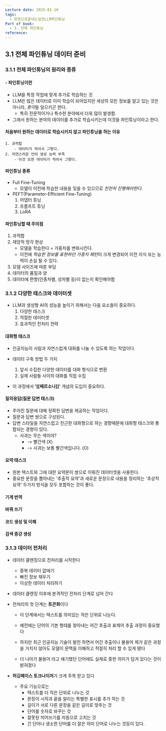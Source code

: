 ```yaml
---
Lecture date: 2025-01-16
tags:
  - 한권으로끝내는실전LLM파인튜닝
Part of book:
  - 3. 전체 파인튜닝
reference:
---
```

## 3.1 전체 파인튜닝 데이터 준비

### 3.1.1 전체 파인튜닝의 원리와 종류
#### - 파인튜닝이란
- LLM을 특정 작업에 맞게 추가로 학습하는 것
- LLM은 많은 데이터로 이미 학습이 되어있지만 세상의 모든 정보를 알고 있는 것은 아니라, *환각*을 일으키곤 한다.
	- 특히 전문적이거나 특수한 분야에서 더욱 많이 발생함.
- 그래서 원하는 분야의 데이터를 추가로 학습시키는데 이것을 파인튜닝이라고 한다.

#### 처음부터 원하는 데이터로 학습시키지 않고 파인튜닝을 하는 이유
	1. 과적합
		- 데이터가 적어서 그렇다.
	2. 자연스러운 언어 생성 능력 부족
		- 이것 또한 데이터가 적어서 그렇다.

#### 파인튜닝 종류
- Full Fine-Tuning
	- 모델이 이전에 학습한 내용을 잊을 수 있으므로 *천천히 진행해야한다*. 
- PEFT(Parameter-Efficient Fine-Tuning)
	1. 어댑터 튜닝
	2. 프롬프트 튜닝
	3. LoRA

#### 파인튜닝할 때 주의점
1. 과적합
2. 재앙적 망각 현상
	- 모델을 학습한다 = 가중치를 변화시킨다.
	- 이전에 *학습한 정보를 표현하던 가중치 패턴*이 크게 변경되어 이전 지식 또는 능력이 손실 될 수 있다.
3. 모델 사이즈에 따른 부담
4. 데이터의 품질과 양
5. 데이터에 편향(인종차별, 성차별 등)이 없는지 확인해야함


### 3.1.2 다양한 태스크와 데이터셋
- LLM과 생성형 AI의 성능을 높이기 위해서는 다음 요소들이 중요하다.
	1. 다양한 태스크
	2. 적절한 데이터셋
	3. 효과적인 전처리 전략

#### 대화형 태스크
- 인공지능이 사람과 자연스럽게 대화를 나눌 수 있도록 하는 작업이다.
- 데이터 구축 방법 두 가지
	1. 앞서 수집한 다양한 데이터를 대화 형식으로 변환
	2. 실제 사람들 사이의 대화를 직접 수집

- 이 과정에서 **'[[페르소나]]'** 개념의 도입이 중요하다.

#### 질의응답(질문 답변 태스크)
- 주어진 질문에 대해 정확한 답변을 제공하는 작업이다.
- 질문과 답변 쌍으로 구성된다.
- 답변 스타일을 자연스럽고 친근한 대화형으로 하는 경향때문에 대화형 태스크와 통합되는 경향이 있다.
	- 사과는 무슨 색이야? 
		- -> 빨간색 (X)
		- -> 사과는 보통 빨간색입니다. (O)

#### 요약 태스크
- 원본 텍스트와 그에 대한 요약문이 쌍으로 이뤄진 데이터셋을 사용한다.
- 중요한 문장을 뽑아내는 '추출적 요약'과 새로운 문장으로 내용을 정리하는 '추상적 요약' 두가지 방식을 모두 포함하는 것이 좋다.

#### 기계 번역

#### 바꿔 쓰기

#### 코드 생성 및 이해

#### 검색 증강 생성

### 3.1.3 데이터 전처리
- 데이터 클렌징으로 전처리를 시작한다
	- 중복 데이터 없애기
	- 빠진 정보 채우기
	- 이상한 데이터 처리하기

- 데이터 클렌징 이후에 본격적인 전처리 단계로 넘어 간다

- 전처리의 첫 단계는 **토큰화**이다

	- 이 단계에서는 텍스트를 의미있는 작은 단위로 나눈다.
	- 예전에는 단어의 기본 형태를 찾아내는 어간 추출과 표제어 추출 과정이 중요했다
	- 하지만 최근 인공지능 기술이 발전 하면서 어간 추출이나 불용어 제거 같은 과정을 거치지 않아도 모델이 문맥을 이해하고 적절히 처리 할 수 있게 됐다
	
	- 더 나아가 불용어 라고 얘기했던 단어에도 실제로 중한 의미가 담겨 있다는 것이 밝혀졌다

- **허깅페이스 토크나이저**가 크게 주목 받고 있다
	- 주요 기능으로는 
		- 텍스트를 더 작은 단위로 나누는 것
		- 문장이 시작과 끝을 알리는 특별한 표시를 추가 하는 것
		- 길이가 서로 다른 문장을 같은 길이로 맞추는 것
		- 단어를 숫자로 바꾸는 것
		- 잘못된 띄어쓰기를 자동으로 고치는 것
		- 긴 단어나 생소한 단어를 더 잘은 의미 단어로 나누는 것등이 있다.